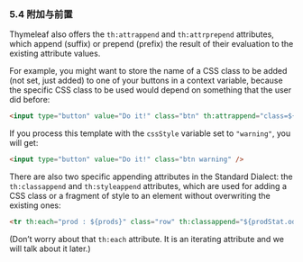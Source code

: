 ### 5.4 附加与前置

Thymeleaf also offers the `th:attrappend` and `th:attrprepend` attributes, which append (suffix) or prepend (prefix) the result of their evaluation to the existing attribute values.

For example, you might want to store the name of a CSS class to be added (not set, just added) to one of your buttons in a context variable, because the specific CSS class to be used would depend on something that the user did before:
```html
<input type="button" value="Do it!" class="btn" th:attrappend="class=${' ' + cssStyle}" />
```
If you process this template with the `cssStyle` variable set to `"warning"`, you will get:
```html
<input type="button" value="Do it!" class="btn warning" />
```
There are also two specific appending attributes in the Standard Dialect: the `th:classappend` and `th:styleappend` attributes, which are used for adding a CSS class or a fragment of style to an element without overwriting the existing ones:
```html
<tr th:each="prod : ${prods}" class="row" th:classappend="${prodStat.odd}? 'odd'">
```
(Don’t worry about that `th:each` attribute. It is an iterating attribute and we will talk about it later.)